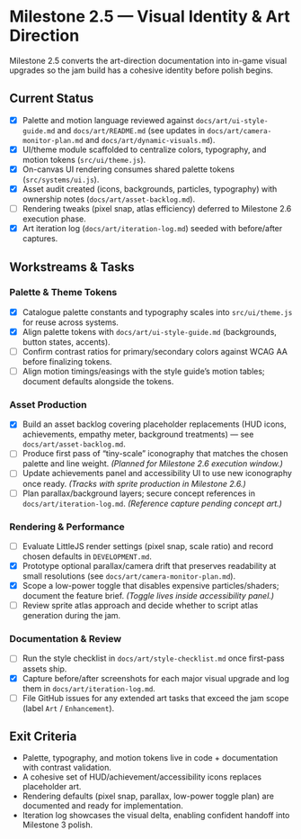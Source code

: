 # Milestone 2.5 — Visual Identity & Art Direction

Milestone 2.5 converts the art-direction documentation into in-game visual upgrades so the jam build has a cohesive identity before polish begins.

## Current Status
- [x] Palette and motion language reviewed against `docs/art/ui-style-guide.md` and `docs/art/README.md` (see updates in `docs/art/camera-monitor-plan.md` and `docs/art/dynamic-visuals.md`).
- [x] UI/theme module scaffolded to centralize colors, typography, and motion tokens (`src/ui/theme.js`).
- [x] On-canvas UI rendering consumes shared palette tokens (`src/systems/ui.js`).
- [x] Asset audit created (icons, backgrounds, particles, typography) with ownership notes (`docs/art/asset-backlog.md`).
- [ ] Rendering tweaks (pixel snap, atlas efficiency) deferred to Milestone 2.6 execution phase.
- [x] Art iteration log (`docs/art/iteration-log.md`) seeded with before/after captures.

## Workstreams & Tasks

### Palette & Theme Tokens
- [x] Catalogue palette constants and typography scales into `src/ui/theme.js` for reuse across systems.
- [x] Align palette tokens with `docs/art/ui-style-guide.md` (backgrounds, button states, accents).
- [ ] Confirm contrast ratios for primary/secondary colors against WCAG AA before finalizing tokens.
- [ ] Align motion timings/easings with the style guide’s motion tables; document defaults alongside the tokens.

### Asset Production
- [x] Build an asset backlog covering placeholder replacements (HUD icons, achievements, empathy meter, background treatments) — see `docs/art/asset-backlog.md`.
- [ ] Produce first pass of “tiny-scale” iconography that matches the chosen palette and line weight. *(Planned for Milestone 2.6 execution window.)*
- [ ] Update achievements panel and accessibility UI to use new iconography once ready. *(Tracks with sprite production in Milestone 2.6.)*
- [ ] Plan parallax/background layers; secure concept references in `docs/art/iteration-log.md`. *(Reference capture pending concept art.)*

### Rendering & Performance
- [ ] Evaluate LittleJS render settings (pixel snap, scale ratio) and record chosen defaults in `DEVELOPMENT.md`.
- [x] Prototype optional parallax/camera drift that preserves readability at small resolutions (see `docs/art/camera-monitor-plan.md`).
- [x] Scope a low-power toggle that disables expensive particles/shaders; document the feature brief. *(Toggle lives inside accessibility panel.)*
- [ ] Review sprite atlas approach and decide whether to script atlas generation during the jam.

### Documentation & Review
- [ ] Run the style checklist in `docs/art/style-checklist.md` once first-pass assets ship.
- [x] Capture before/after screenshots for each major visual upgrade and log them in `docs/art/iteration-log.md`.
- [ ] File GitHub issues for any extended art tasks that exceed the jam scope (label `Art` / `Enhancement`).

## Exit Criteria
- Palette, typography, and motion tokens live in code + documentation with contrast validation.
- A cohesive set of HUD/achievement/accessibility icons replaces placeholder art.
- Rendering defaults (pixel snap, parallax, low-power toggle plan) are documented and ready for implementation.
- Iteration log showcases the visual delta, enabling confident handoff into Milestone 3 polish.
